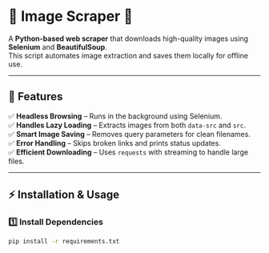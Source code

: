# 📸 Image Scraper 🚀  

A **Python-based web scraper** that downloads high-quality images using **Selenium** and **BeautifulSoup**.  
This script automates image extraction and saves them locally for offline use.  

---

## 🌟 Features  
✅ **Headless Browsing** – Runs in the background using Selenium.  
✅ **Handles Lazy Loading** – Extracts images from both `data-src` and `src`.  
✅ **Smart Image Saving** – Removes query parameters for clean filenames.  
✅ **Error Handling** – Skips broken links and prints status updates.  
✅ **Efficient Downloading** – Uses `requests` with streaming to handle large files.  

---

## ⚡ Installation & Usage  

### 1️⃣ Install Dependencies  
```sh
pip install -r requirements.txt
